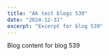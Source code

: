 ```yaml
---
title: "Ak test blogs 539"
date: "2024-12-31"
excerpt: "Excerpt for blog 539"
---
```


Blog content for blog 539